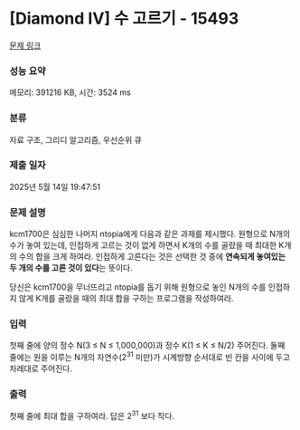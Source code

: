 # [Diamond IV] 수 고르기 - 15493 

[문제 링크](https://www.acmicpc.net/problem/15493) 

### 성능 요약

메모리: 391216 KB, 시간: 3524 ms

### 분류

자료 구조, 그리디 알고리즘, 우선순위 큐

### 제출 일자

2025년 5월 14일 19:47:51

### 문제 설명

<p>kcm1700은 심심한 나머지 ntopia에게 다음과 같은 과제를 제시했다. 원형으로 N개의 수가 놓여 있는데, 인접하게 고르는 것이 없게 하면서 K개의 수를 골랐을 때 최대한 K개의 수의 합을 크게 하여라. 인접하게 고른다는 것은 선택한 것 중에 <strong>연속되게 놓여있는 두 개의 수를 고른 것이 있다</strong>는 뜻이다.</p>

<p>당신은 kcm1700을 무너뜨리고 ntopia를 돕기 위해 원형으로 놓인 N개의 수를 인접하지 않게 K개를 골랐을 때의 최대 합을 구하는 프로그램을 작성하여라.</p>

### 입력 

 <p>첫째 줄에 양의 정수 N(3 ≤ N ≤ 1,000,000)과 정수 K(1 ≤ K ≤ N/2) 주어진다. 둘째 줄에는 원을 이루는 N개의 자연수(2<sup>31</sup> 미만)가 시계방향 순서대로 빈 칸을 사이에 두고 차례대로 주어진다.</p>

### 출력 

 <p>첫째 줄에 최대 합을 구하여라. 답은 2<sup>31</sup> 보다 작다.</p>

